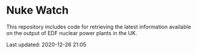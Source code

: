 # Nuke Watch

This repository includes code for retrieving the latest information available on the output of EDF nuclear power plants in the UK.

Last updated: 2020-12-26 21:05